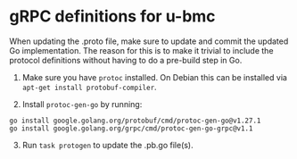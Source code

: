 # gRPC definitions for u-bmc

When updating the .proto file, make sure to update and commit the updated Go
implementation. The reason for this is to make it trivial to include the
protocol definitions without having to do a pre-build step in Go.

1. Make sure you have `protoc` installed. On Debian this can be installed via
`apt-get install protobuf-compiler`.

2. Install `protoc-gen-go` by running:
```
go install google.golang.org/protobuf/cmd/protoc-gen-go@v1.27.1
go install google.golang.org/grpc/cmd/protoc-gen-go-grpc@v1.1
```

3. Run `task protogen` to update the .pb.go file(s).

